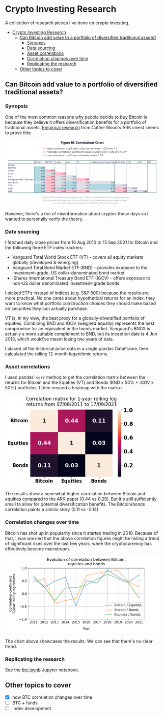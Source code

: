 # Crypto Investing Research

A collection of research pieces I've done on crypto investing.

- [Crypto Investing Research](#crypto-investing-research)
  - [Can Bitcoin add value to a portfolio of diversified traditional assets?](#can-bitcoin-add-value-to-a-portfolio-of-diversified-traditional-assets)
    - [Synopsis](#synopsis)
    - [Data sourcing](#data-sourcing)
    - [Asset correlations](#asset-correlations)
    - [Correlation changes over time](#correlation-changes-over-time)
    - [Replicating the research](#replicating-the-research)
  - [Other topics to cover](#other-topics-to-cover)

## Can Bitcoin add value to a portfolio of diversified traditional assets?

### Synopsis

One of the most common reasons why people decide to buy Bitcoin is because they believe it offers diversification benefits for a portfolio of traditional assets. [Empirical research](https://research.ark-invest.com/hubfs/1_Download_Files_ARK-Invest/White_Papers/ARKinvest_091729_Whitepaper_Bitcoin_II_An%20Investment.pdf?hsCtaTracking=71be7529-9a39-404e-97b3-04fd4ccf80ec%7C07365ce1-0ed3-4835-9c3c-ac33c030cd70) from Cathie Wood's ARK invest seems to prove this:

![ark correlation](ark_corr.png)

However, there's a ton of misinformation about cryptos these days so I wanted to personally verify the theory.

### Data sourcing

I fetched daily close prices from 16 Aug 2010 to 15 Sep 2021 for Bitcoin and the following three ETF index trackers:

- Vanguard Total World Stock ETF (VT) - covers all equity markets globally (developed & emerging)
- Vanguard Total Bond Market ETF (BND) - provides exposure to the investment-grade, US dollar-denominated bond market
- iShares International Treasury Bond ETF (IGOV) - offers exposure to non-US dollar denominated investment-grade bonds

I picked ETFs instead of indices (e.g. S&P 500) because the results are more practical. No one cares about hypothetical returns for an index; they want to know what portfolio construction choices they should make based on securities they can actually purchase.

VT is, in my view, the best proxy for a globally-diversified portfolio of equities. Combining BND and IGOV (weighed equally) represents the best compromise for an equivalent in the bonds market. Vanguard's BNDX is actually a more suitable complement to BND, but its inception date is 4 Jun 2013, which would've meant losing two years of data.

I placed all the historical price data in a single pandas DataFrame, then calculated the rolling 12-month logarithmic returns.

### Asset correlations

I used pandas' `corr` method to get the correlation matrix between the returns for Bitcoin and the Equities (VT) and Bonds (BND x 50% + IGOV x 50%) portfolios. I then created a heatmap with the matrix:

![correlation matrix](btc-corr.png)

The results show a somewhat higher correlation between Bitcoin and equities compared to the ARK paper (0.44 vs 0.26). But it's still sufficiently small to allow for potential diversification benefits. The Bitcoin/bonds correlation paints a similar story (0.11 vs -0.14).

### Correlation changes over time

Bitcoin has shot up in popularity since it started trading in 2010. Because of that, I was worried that the above correlation figures might be hiding a trend of significant rises over the last few years, when the cryptocurrency has effectively become mainstream.

![correlation matrix timeseries](btc-corr-ts.png)

The chart above showcases the results. We can see that there's no clear trend.

### Replicating the research

See the [btc.ipynb](./btc.ipynb) Jupyter notebook.

## Other topics to cover

- [x] how BTC correlation changes over time
- [ ] BTC + funds
- [ ] index development
